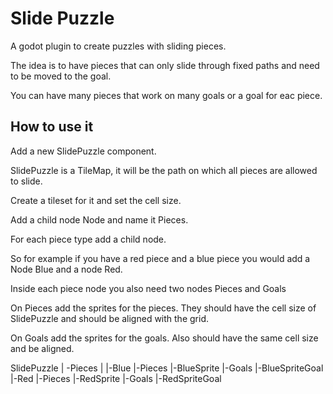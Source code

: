 # Slide Puzzle

A godot plugin to create puzzles with sliding pieces.

The idea is to have pieces that can only slide through fixed paths and need to be moved to the goal.

You can have many pieces that work on many goals or a goal for eac piece.


## How to use it

Add a new SlidePuzzle component.

SlidePuzzle is a TileMap, it will be the path on which all pieces are allowed to slide.

Create a tileset for it and set the cell size.

Add a child node Node and name it Pieces.

For each piece type add a child node. 

So for example if you have a red piece and a blue piece you would add a Node Blue and a node Red.

Inside each piece node you also need two nodes Pieces and Goals

On Pieces add the sprites for the pieces. They should have the cell size of SlidePuzzle and should be aligned with the grid.

On Goals add the sprites for the goals. Also should have the same cell size and be aligned.

SlidePuzzle
|
-Pieces
 |
 |-Blue
   |-Pieces
     |-BlueSprite
   |-Goals
     |-BlueSpriteGoal
 |-Red
   |-Pieces
     |-RedSprite
   |-Goals
     |-RedSpriteGoal


